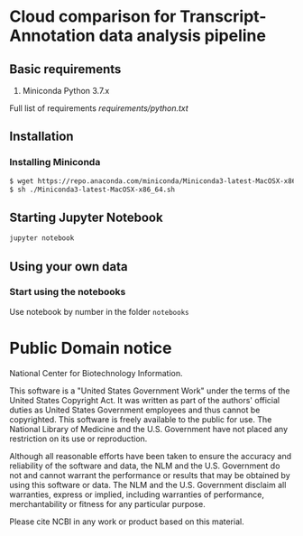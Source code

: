 # Cloud comparison for Transcript-Annotation data analysis pipeline

## Basic requirements

1. Miniconda Python 3.7.x

Full list of requirements *requirements/python.txt*

## Installation

### Installing Miniconda

```bash
$ wget https://repo.anaconda.com/miniconda/Miniconda3-latest-MacOSX-x86_64.sh
$ sh ./Miniconda3-latest-MacOSX-x86_64.sh
```

## Starting Jupyter Notebook

```bash
jupyter notebook
```


## Using your own data


### Start using the notebooks

Use notebook by number in the folder `notebooks`

# Public Domain notice

National Center for Biotechnology Information.

This software is a "United States Government Work" under the terms of the United States
Copyright Act. It was written as part of the authors' official duties as United States
Government employees and thus cannot be copyrighted. This software is freely available
to the public for use. The National Library of Medicine and the U.S. Government have not
 placed any restriction on its use or reproduction.

Although all reasonable efforts have been taken to ensure the accuracy and reliability
of the software and data, the NLM and the U.S. Government do not and cannot warrant the
performance or results that may be obtained by using this software or data. The NLM and
the U.S. Government disclaim all warranties, express or implied, including warranties
of performance, merchantability or fitness for any particular purpose.

Please cite NCBI in any work or product based on this material.
